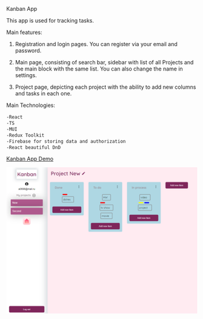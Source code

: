 Kanban App

This app is used for tracking tasks.

Main features:

1. Registration and login pages. You can register via your email and password.

2. Main page, consisting of search bar, sidebar with list of all Projects and the main block with the same list. You can also change the name in settings.

3. Project page, depicting each project with the ability to add new columns and tasks in each one.

Main Technologies:

    -React
    -TS
    -MUI
    -Redux Toolkit
    -Firebase for storing data and authorization
    -React beautiful DnD

<a href='https://66028bf5aa4d2dc197caac32--courageous-lamington-e77182.netlify.app/auth/login'>Kanban App Demo</a>

![image](src/assets/sample.png)
